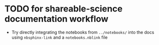 # TODO for shareable-science documentation workflow

 * Try directly integrating the notebooks from `../notebooks/` into the docs using `nbsphinx-link` and a `notebooks.nblink` file
